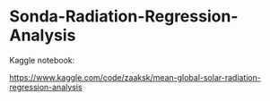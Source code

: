 # Sonda-Radiation-Regression-Analysis

Kaggle notebook:

https://www.kaggle.com/code/zaaksk/mean-global-solar-radiation-regression-analysis
